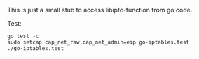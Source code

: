 This is just a small stub to access libiptc-function from go code.

Test:
```
go test -c
sudo setcap cap_net_raw,cap_net_admin=eip go-iptables.test
./go-iptables.test
```
